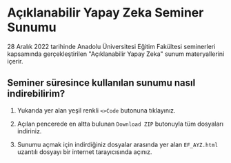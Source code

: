 # Açıklanabilir Yapay Zeka Seminer Sunumu

28 Aralık 2022 tarihinde Anadolu Üniversitesi Eğitim Fakültesi seminerleri kapsamında gerçekleştirilen "Açıklanabilir Yapay Zeka" sunum materyallerini içerir.

## Seminer süresince kullanılan sunumu nasıl indirebilirim?

1. Yukarıda yer alan yeşil renkli `<>Code` butonuna tıklayınız. 

2. Açılan pencerede en altta bulunan `Download ZIP` butonuyla tüm dosyaları indiriniz.

3. Sunumu açmak için indirdiğiniz dosyalar arasında yer alan `EF_AYZ.html` uzantılı dosyayı bir internet tarayıcısında açınız.
